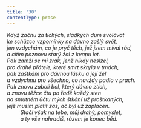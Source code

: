 ```yaml
---
title: '30'
contentType: prose
---
```


<section>

_Když začnu za tichých, sladkých dum svolávat  
ke schůzce vzpomínky na dávno zašlý svět,  
jen vzdychám, co je pryč těch, jež jsem míval rád,  
a cítím poznovu starý žal z kvapu let.  
Pak zamží se mi zrak, jenž nikdy neslzel,  
pro drahé přátele, které smrt skryla v tmách,  
pak zaštkám pro dávnou lásku a její žel  
a vzdychnu pro všechno, co navždy padlo v prach.  
Pak znovu zabolí bol, který dávno ztich,  
a znovu těžce čtu po řadě každý sten  
na smutném účtu mých štkání už proštkaných,  
jejž musím platit zas, ač byl už zaplacen.  
         Stačí však na tebe, můj drahý, pomyslet,  
         a ty vše nahradíš, rázem je konec běd._

</section>
